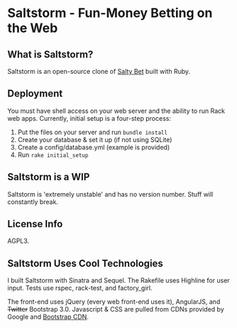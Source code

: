 # Saltstorm - Fun-Money Betting on the Web

## What is Saltstorm?
Saltstorm is an open-source clone of <a href='http://www.saltybet.com'>Salty Bet</a> built with Ruby.

## Deployment
You must have shell access on your web server and the ability to run Rack web apps. Currently, initial setup is a four-step process:

1. Put the files on your server and run `bundle install`
2. Create your database & set it up (if not using SQLite)
3. Create a config/database.yml (example is provided)
4. Run `rake initial_setup`

## Saltstorm is a WIP
Saltstorm is 'extremely unstable' and has no version number. Stuff will constantly break.

## License Info
AGPL3.

## Saltstorm Uses Cool Technologies
I built Saltstorm with Sinatra and Sequel. The Rakefile uses Highline for user input. Tests use rspec, rack-test, and factory\_girl.

The front-end uses jQuery (every web front-end uses it), AngularJS, and ~~Twitter~~ Bootstrap 3.0. Javascript & CSS are pulled from CDNs provided by Google and <a href='http://bootstrapcdn.com'>Bootstrap CDN</a>.

